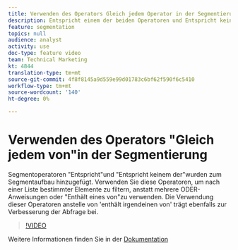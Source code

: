 ```yaml
---
title: Verwenden des Operators Gleich jedem Operator in der Segmentierung
description: Entspricht einem der beiden Operatoren und Entspricht keinem der Segmentoperatoren wurde zum Segmentaufbau hinzugefügt. Verwenden Sie diese Operatoren, um nach einer Liste bestimmter Elemente zu filtern, anstatt mehrere ODER-Anweisungen zu verwenden oder Enthält eines von ihnen. Die Verwendung dieser Operatoren anstelle von enthält wird auch dazu beitragen, die Geschwindigkeit der Abfrage zu verbessern.
feature: segmentation
topics: null
audience: analyst
activity: use
doc-type: feature video
team: Technical Marketing
kt: 4844
translation-type: tm+mt
source-git-commit: 4f8f8145a9d559e99d01783c6bf62f590f6c5410
workflow-type: tm+mt
source-wordcount: '140'
ht-degree: 0%

---
```



# Verwenden des Operators &quot;Gleich jedem von&quot;in der Segmentierung

Segmentoperatoren &quot;Entspricht&quot;und &quot;Entspricht keinem der&quot;wurden zum Segmentaufbau hinzugefügt. Verwenden Sie diese Operatoren, um nach einer Liste bestimmter Elemente zu filtern, anstatt mehrere ODER-Anweisungen oder &quot;Enthält eines von&quot;zu verwenden. Die Verwendung dieser Operatoren anstelle von &#39;enthält irgendeinen von&#39; trägt ebenfalls zur Verbesserung der Abfrage bei.

>[!VIDEO](https://video.tv.adobe.com/v/32960/?quality=12)

Weitere Informationen finden Sie in der [Dokumentation](https://docs.adobe.com/content/help/en/analytics/components/segmentation/segment-reference/seg-operators.html)
